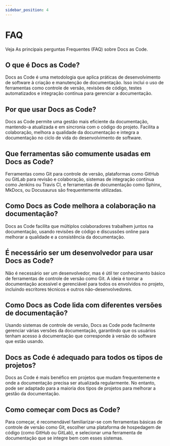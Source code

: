 ```yaml
---
sidebar_position: 4
---
```


# FAQ

Veja As principais perguntas Frequentes (FAQ) sobre Docs as Code.

## O que é Docs as Code?

Docs as Code é uma metodologia que aplica práticas de desenvolvimento de software à criação e manutenção de documentação. Isso inclui o uso de ferramentas como controle de versão, revisões de código, testes automatizados e integração contínua para gerenciar a documentação.

## Por que usar Docs as Code?

Docs as Code permite uma gestão mais eficiente da documentação, mantendo-a atualizada e em sincronia com o código do projeto. Facilita a colaboração, melhora a qualidade da documentação e integra a documentação no ciclo de vida do desenvolvimento de software.

## Que ferramentas são comumente usadas em Docs as Code?

Ferramentas como Git para controle de versão, plataformas como GitHub ou GitLab para revisão e colaboração, sistemas de integração contínua como Jenkins ou Travis CI, e ferramentas de documentação como Sphinx, MkDocs, ou Docusaurus são frequentemente utilizadas.

## Como Docs as Code melhora a colaboração na documentação?

Docs as Code facilita que múltiplos colaboradores trabalhem juntos na documentação, usando revisões de código e discussões online para melhorar a qualidade e a consistência da documentação.

## É necessário ser um desenvolvedor para usar Docs as Code?

Não é necessário ser um desenvolvedor, mas é útil ter conhecimento básico de ferramentas de controle de versão como Git. A ideia é tornar a documentação acessível e gerenciável para todos os envolvidos no projeto, incluindo escritores técnicos e outros não-desenvolvedores.

## Como Docs as Code lida com diferentes versões de documentação?

Usando sistemas de controle de versão, Docs as Code pode facilmente gerenciar várias versões da documentação, garantindo que os usuários tenham acesso à documentação que corresponde à versão do software que estão usando.

## Docs as Code é adequado para todos os tipos de projetos?

Docs as Code é mais benéfico em projetos que mudam frequentemente e onde a documentação precisa ser atualizada regularmente. No entanto, pode ser adaptado para a maioria dos tipos de projetos para melhorar a gestão da documentação.

## Como começar com Docs as Code?

Para começar, é recomendável familiarizar-se com ferramentas básicas de controle de versão como Git, escolher uma plataforma de hospedagem de código (como GitHub ou GitLab), e selecionar uma ferramenta de documentação que se integre bem com esses sistemas.
